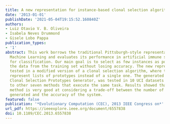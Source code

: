 ```yaml
---
title: A new representation for instance-based clonal selection algorithms
date: '2013-01-01'
publishDate: '2021-05-04T19:15:52.160840Z'
authors:
- Luiz Otavio V. B. Oliveira
- Isabela Neves Drummond
- Gisele Lobo Pappa
publication_types:
- '1'
abstract: This work borrows the traditional Pittsburgh-style representation from Genetic-Based
  Machine Learning and evaluates its performance in artificial immune systems (AIS)
  for classification. Our main goal is to select as few instances as possible to represent
  the data from the training set without losing accuracy. The new representation is
  tested in a modified version of a clonal selection algorithm, where the antibodies
  represent lists of prototypes instead of a single one. The generated method, named
  Clonal Selection Prototypes Generator, was tested in 10 UCI datasets and compared
  to other seven methods that execute the same task. Results showed that the proposed
  method is very good at considering a trade-off between the number of prototypes
  generated and the accuracy of the system.
featured: false
publication: '*Evolutionary Computation (CEC), 2013 IEEE Congress on*'
url_pdf: https://ieeexplore.ieee.org/document/6557838
doi: 10.1109/CEC.2013.6557838
---
```


